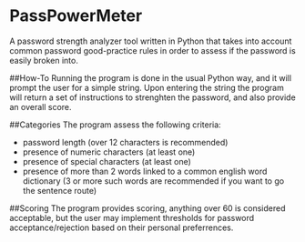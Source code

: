# PassPowerMeter
A password strength analyzer tool written in Python that takes into account common password good-practice rules in order to assess if the password is easily broken into. 

##How-To
Running the program is done in the usual Python way, and it will prompt the user for a simple string. Upon entering the string the program will return a set of instructions to strenghten the password, and also provide an overall score.

##Categories
The program assess the following criteria:
  - password length (over 12 characters is recommended)
  - presence of numeric characters (at least one)
  - presence of special characters (at least one)
  - presence of more than 2 words linked to a common english word dictionary (3 or more such words are recommended if you want to go the sentence route)


##Scoring 
The program provides scoring, anything over 60 is considered acceptable, but the user may implement thresholds for password acceptance/rejection based on their personal preferrences.
